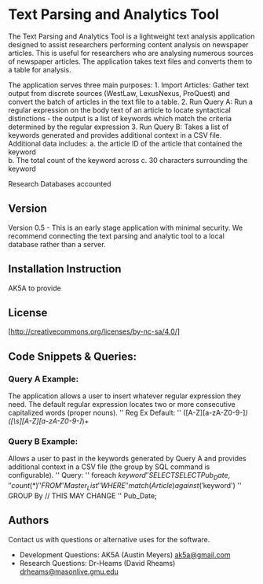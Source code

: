 # Text Parsing and Analytics Tool 

The Text Parsing and Analytics Tool is a lightweight text analysis application designed to assist researchers performing content analysis on newspaper articles. This is useful for researchers who are analysing numerous sources of newspaper articles. The application takes text files and converts them to a table for analysis. 

The application serves three main purposes:
	1. Import Articles: Gather text output from discrete sources (WestLaw, LexusNexus, ProQuest) and convert the batch of articles in the text file to a table. 
	2. Run Query A: Run a regular expression on the body text of an article to locate syntactical distinctions - the output is a list of keywords which match the criteria determined by the regular expression
	3. Run Query B: Takes a list of keywords generated and provides additional context in a CSV file. Additional data includes: 
		a. the article ID of the article that contained the keyword  
		b. The total count of the keyword across 
		c. 30 characters surrounding the keyword 

Research Databases accounted		
		
## Version

Version 0.5 - This is an early stage application with minimal security. We recommend connecting the text parsing and analytic tool to a local database rather than a server. 
		
## Installation Instruction
AK5A to provide

## License
[http://creativecommons.org/licenses/by-nc-sa/4.0/]

## Code Snippets & Queries:

### Query A Example:
The application allows a user to insert whatever regular expression they need. The default regular expression locates two or more consecutive capitalized words (proper nouns).
'' Reg Ex Default: 
	'' ([A-Z][a-zA-Z0-9-]*)([\s][A-Z][a-zA-Z0-9-]*)+

### Query B Example:
Allows a user to past in the keywords generated by Query A and provides additional context in a CSV file (the group by SQL command is configurable). 
'' Query:
	'' foreach $keyword
		'' SELECT SELECT Pub_Date,
			'' count(*)
		'' FROM
			'' Master_List
		'' WHERE
			'' match(Article) against('$keyword')
		'' GROUP By // THIS MAY CHANGE
			'' Pub_Date;


## Authors

Contact us with questions or alternative uses for the software. 
- Development Questions: AK5A (Austin Meyers) ak5a@gmail.com
- Research Questions: Dr-Heams (David Rheams) drheams@masonlive.gmu.edu
